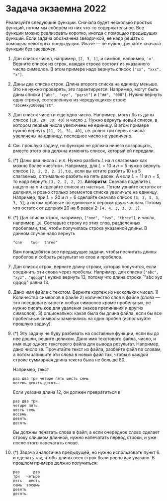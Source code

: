 # Задача экзаемна 2022

Реализуйте следующие функции. Сначала будет несколько простых функций, потом мы соберём из них что-то содержательное. Все функции можно реализовать коротко, иногда с помощью предыдущих функций. Если задача обозначена звёздочкой, ее надо решать с помощью некоторых предыдущих. Иначе — не нужно, решайте сначала функции без звездочек.

1. Дан список чисел, например, `[2, 3, 1]`, и символ, например, `'x'`. Верните список из строк, каждая строка состоит из указанного числа символов. В этом примере надо вернуть список `["xx", "xxx", "x"]`.
2. Даны два списка строк. Длина второго списка на единицу меньше. Это не нужно проверять, это гарантируется. Например, могут быть даны списки `["abc", "xyz", "pqrst"]` и `["##", "000"]`. Нужно вернуть одну строку, составленную из чередующихся строк: `"abc##xyz000pqrst"`.
3. Дан список чисел и еще одно число. Например, могут быть даны список `[10, 20, 30, 40]` и число `3`. Нужно вернуть новый список, в котором первые числа увеличены не единицу. В этом примере нужно вернуть `[11, 21, 31, 40]`, т.е. ровно три первых числа увеличены на единицу, последнее число не увеличено.
4. См. прошлую задачу, но функция не должна ничего возвращать, вместо этого она должна изменять список, который ей передали.
5. (*) Даны два числа $L$ и $n$. Нужно разбить $L$ на $n$ слагаемых как можно более «честно». Например, для $L=10$ и $n=5$ нужно вернуть список `[2, 2, 2, 2, 2]`, т.е., если вы хотите разбить 10 на 5 слагаемых, оптимально разбить на пять двоек. А если $L=11$ и $n=5$, то надо вернуть `[3, 2, 2, 2, 2]`. **Алгоритм**: Сначала поделите $L$ нацело на $n$ и сделайте список из частных. Потом узнайте остаток от деления, и ровно столько элементов списка увеличьте на единицу. Например, при $L=20$ и $n=6$ сделайте сначала список `[3, 3, 3, 3, 3, 3]`, а потом добавьте по единичке к первым двум числам. Потому что остаток от деления 20 на 6 равен 2: `[4, 4, 3, 3, 3, 3]`.
6. (*) Дан список строк, например, `["one", "two", "three"]`, и число, например, `18`. Составьте строку из этих слов, разделенных пробелами, так, чтобы получилась строка указанной длины. В данном случае надо вернуть

    ```
    "one    two   three"
    ```

    Вам понадобятся все предыдущие задачи, чтобы посчитать длины пробелов и собрать результат их слов и пробелов.
7. Дан список строк, верните длину строки, которая получится, если соединить эти слова через пробелы. Например, для списка `["abc", "xyz", "qqqqq"]` нужно вернуть 13, потому что длина строки `"abc xyz qqqqq" равна 13.
8. Дано имя файла с текстом. Верните кортеж из нескольких чисел. 1) Количество символов в файле 2) количество слов в файле (слова — это поседовательности любых символов кроме пробельных, не нужно писать код для удаления знаков препинания и других символов). 3) опционально: какая была бы длина файла, если бы все пробельные символы заменились на один пробел (используйте прошлую задачу).
9. (*) Эту задачу не буду разбивать на составные функции, если вы до нее дошли, решите целиком. Дано имя текстового файла, число, и имя еще одного текстового файла для вывода результат. Например, дано число `80`. Прочитайте текст из файла, разбейте файл по словам, а потом запишите эти слова в новый файл так, чтобы в каждой строке суммарная длина текста была не больше 80.
  
    Например, текст
    ```
   раз два три четыре пять шесть семь
   восемь девять десять.
    ```
    Если указана длина 12, он должен превратиться в
    ```
   раз два три
   четыре пять
   шесть семь
   восемь
   девять
   десять
    ```
   Вы должны печатать слова в файл, а если очередное слово сделает строку слишком длинной, нужно напечатать первод строки, и уже после этого напечатать слово.
10. (*) Задача аналогична предыдущей, но нужно использовать пункт 6. и сделать так, чтобы длины всех строк были ровно как указано. В прошлом примере должно получиться:
    ```
    раз      два
    три   четыре
    пять   шесть
    семь  восемь
    девять
    десять
    ```